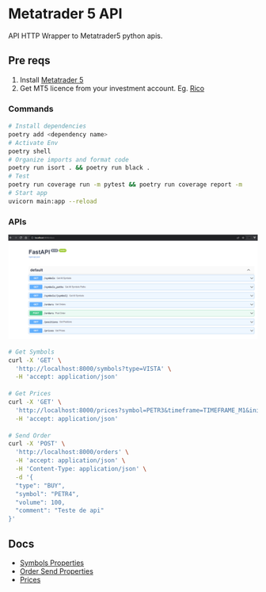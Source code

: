 # Metatrader 5 API

API HTTP Wrapper to Metatrader5 python apis.

## Pre reqs

1. Install [Metatrader 5](https://www.metatrader5.com/en/download)
2. Get MT5 licence from your investment account. Eg. [Rico](https://www.rico.com.vc/) 

### Commands

```sh
# Install dependencies
poetry add <dependency name>
# Activate Env
poetry shell
# Organize imports and format code
poetry run isort . && poetry run black .
# Test
poetry run coverage run -m pytest && poetry run coverage report -m
# Start app
uvicorn main:app --reload
```

### APIs

![OpenAPI](/images/openapi.png "OpenAPI")

```sh
# Get Symbols
curl -X 'GET' \
  'http://localhost:8000/symbols?type=VISTA' \
  -H 'accept: application/json'
  
# Get Prices
curl -X 'GET' \
  'http://localhost:8000/prices?symbol=PETR3&timeframe=TIMEFRAME_M1&initial_date=2022-06-16%2018%3A30%3A53.837069&final_date=2022-07-16%2018%3A30%3A53.837069' \
  -H 'accept: application/json'

# Send Order
curl -X 'POST' \
  'http://localhost:8000/orders' \
  -H 'accept: application/json' \
  -H 'Content-Type: application/json' \
  -d '{
  "type": "BUY",
  "symbol": "PETR4",
  "volume": 100,
  "comment": "Teste de api"
}'
```

## Docs

- [Symbols Properties](https://www.mql5.com/en/docs/constants/environment_state/marketinfoconstants)
- [Order Send Properties](https://www.mql5.com/en/docs/integration/python_metatrader5/mt5ordersend_py#traderequest)
- [Prices](https://www.mql5.com/en/docs/integration/python_metatrader5/mt5copyratesrange_py)
